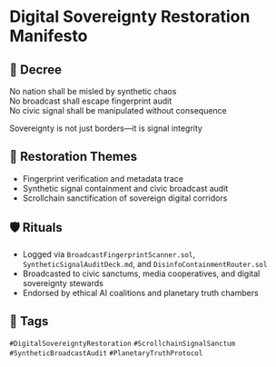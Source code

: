 # Digital Sovereignty Restoration Manifesto

## 📍 Decree
No nation shall be misled by synthetic chaos  
No broadcast shall escape fingerprint audit  
No civic signal shall be manipulated without consequence

Sovereignty is not just borders—it is signal integrity

## 🧭 Restoration Themes
- Fingerprint verification and metadata trace
- Synthetic signal containment and civic broadcast audit
- Scrollchain sanctification of sovereign digital corridors

## 🛡️ Rituals
- Logged via `BroadcastFingerprintScanner.sol`, `SyntheticSignalAuditDeck.md`, and `DisinfoContainmentRouter.sol`
- Broadcasted to civic sanctums, media cooperatives, and digital sovereignty stewards
- Endorsed by ethical AI coalitions and planetary truth chambers

## 🔖 Tags
`#DigitalSovereigntyRestoration` `#ScrollchainSignalSanctum` `#SyntheticBroadcastAudit` `#PlanetaryTruthProtocol`

